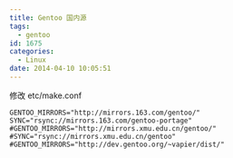```yaml
---
title: Gentoo 国内源
tags:
  - gentoo
id: 1675
categories:
  - Linux
date: 2014-04-10 10:05:51
---
```


修改 etc/make.conf

`GENTOO_MIRRORS="http://mirrors.163.com/gentoo/"
SYNC="rsync://mirrors.163.com/gentoo-portage"
#GENTOO_MIRRORS="http://mirrors.xmu.edu.cn/gentoo/"
#SYNC="rsync://mirrors.xmu.edu.cn/gentoo"
#GENTOO_MIRRORS="http://dev.gentoo.org/~vapier/dist/"`